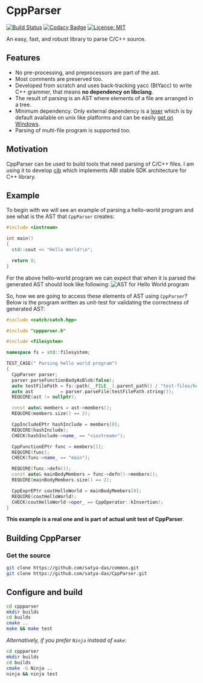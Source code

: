 CppParser
=========

[![Build Status](https://travis-ci.com/satya-das/cppparser.svg?branch=master)](https://travis-ci.com/satya-das/cppparser)
[![Codacy Badge](https://api.codacy.com/project/badge/Grade/e2a1f6c5c8c149be816f1514ec491c98)](https://www.codacy.com/app/satya-das/cppparser?utm_source=github.com&amp;utm_medium=referral&amp;utm_content=satya-das/cppparser&amp;utm_campaign=Badge_Grade)
[![License: MIT](https://img.shields.io/badge/License-MIT-yellow.svg)](https://opensource.org/licenses/MIT)

An easy, fast, and robust library to parse C/C++ source.

## Features
- No pre-processing, and preprocessors are part of the ast.
- Most comments are preserved too.
- Developed from scratch and uses back-tracking yacc (BtYacc) to write C++ grammer, that means **no dependency on libclang**.
- The result of parsing is an AST where elements of a file are arranged in a tree.
- Minimum dependency. Only external dependency is a [lexer](https://github.com/westes/flex) which is by default available on unix like platforms and can be easily [get on Windows](http://gnuwin32.sourceforge.net/packages/flex.htm).
- Parsing of multi-file program is supported too.

## Motivation 
CppParser can be used to build tools that need parsing of C/C++ files.
I am using it to develop [cib](https://github.com/satya-das/cib/) which implements ABI stable SDK architecture for C++ library.

## Example

To begin with we will see an example of parsing a hello-world program and see what is the AST that `CppParser` creates:
```c++
#include <iostream>

int main()
{
  std::cout << "Hello World!\n";

  return 0;
}

```

For the above hello-world program we can expect that when it is parsed the generated AST should look like following:
![AST for Hello World program](https://github.com/satya-das/cppparser/blob/master/src/readme-assets/HelloWorldAST.svg "AST for Hello World program")

So, how we are going to access these elements of AST using `CppParser`?
Below is the program written as unit-test for validating the correctness of generated AST:

```c++
#include <catch/catch.hpp>

#include "cppparser.h"

#include <filesystem>

namespace fs = std::filesystem;

TEST_CASE(" Parsing hello world program")
{
  CppParser parser;
  parser.parseFunctionBodyAsBlob(false);
  auto testFilePath = fs::path(__FILE__).parent_path() / "test-files/hello-world.cpp";
  auto ast          = parser.parseFile(testFilePath.string());
  REQUIRE(ast != nullptr);

  const auto& members = ast->members();
  REQUIRE(members.size() == 2);

  CppIncludeEPtr hashInclude = members[0];
  REQUIRE(hashInclude);
  CHECK(hashInclude->name_ == "<iostream>");

  CppFunctionEPtr func = members[1];
  REQUIRE(func);
  CHECK(func->name_ == "main");

  REQUIRE(func->defn());
  const auto& mainBodyMembers = func->defn()->members();
  REQUIRE(mainBodyMembers.size() == 2);

  CppExprEPtr coutHelloWorld = mainBodyMembers[0];
  REQUIRE(coutHelloWorld);
  CHECK(coutHelloWorld->oper_ == CppOperator::kInsertion);
}

```

**This example is a real one and is part of actual unit test of CppParser**.

## Building CppParser

### Get the source

```sh
git clone https://github.com/satya-das/common.git
git clone https://github.com/satya-das/CppParser.git
```

## Configure and build

```sh
cd cppparser
mkdir builds
cd builds
cmake ..
make && make test
```

*Alternatively, if you prefer `Ninja` instead of `make`*:

```sh
cd cppparser
mkdir builds
cd builds
cmake -G Ninja ..
ninja && ninja test
```

